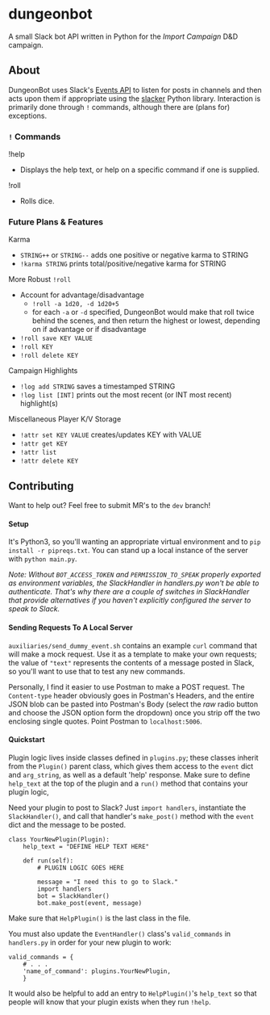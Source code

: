 # dungeonbot

A small Slack bot API written in Python for the _Import Campaign_ D&D campaign.


## About

DungeonBot uses Slack's [Events API](https://api.slack.com/events) to listen
for posts in channels and then acts upon them if appropriate using the
[slacker](https://github.com/os/slacker) Python library. Interaction is
primarily done through `!` commands, although there are (plans for) exceptions.


### `!` Commands

!help
 - Displays the help text, or help on a specific command if one is supplied.

!roll
 - Rolls dice.


### Future Plans & Features

Karma
 - `STRING++` or `STRING--` adds one positive or negative karma to STRING
 - `!karma STRING` prints total/positive/negative karma for STRING

More Robust `!roll`
 - Account for advantage/disadvantage
      - `!roll -a 1d20, -d 1d20+5`
      - for each `-a` or `-d` specified, DungeonBot would make that roll twice
        behind the scenes, and then return the highest or lowest, depending on
        if advantage or if disadvantage
 - `!roll save KEY VALUE`
 - `!roll KEY`
 - `!roll delete KEY`

Campaign Highlights
 - `!log add STRING` saves a timestamped STRING
 - `!log list [INT]` prints out the most recent (or INT most recent) highlight(s)

Miscellaneous Player K/V Storage
 - `!attr set KEY VALUE` creates/updates KEY with VALUE
 - `!attr get KEY`
 - `!attr list`
 - `!attr delete KEY`


## Contributing

Want to help out? Feel free to submit MR's to the `dev` branch!


#### Setup

It's Python3, so you'll wanting an appropriate virtual environment and to
`pip install -r pipreqs.txt`. You can stand up a local instance of the server
with `python main.py`.

_Note: Without `BOT_ACCESS_TOKEN` and `PERMISSION_TO_SPEAK` properly exported
as environment variables, the SlackHandler in handlers.py won't be able to
authenticate. That's why there are a couple of switches in SlackHandler that
provide alternatives if you haven't explicitly configured the server to
speak to Slack._

#### Sending Requests To A Local Server

`auxiliaries/send_dummy_event.sh` contains an example `curl` command that will
make a mock request. Use it as a template to make your own requests; the value
of `"text"` represents the contents of a message posted in Slack, so you'll
want to use that to test any new commands.

Personally, I find it easier to use Postman to make a POST request. The
`Content-type` header obviously goes in Postman's Headers, and the entire
JSON blob can be pasted into Postman's Body (select the *raw* radio button
and choose the JSON option form the dropdown) once you strip off the two
enclosing single quotes. Point Postman to `localhost:5006`.


#### Quickstart

Plugin logic lives inside classes defined in `plugins.py`; these classes
inherit from the `Plugin()` parent class, which gives them access to 
the `event` dict and `arg_string`, as well as a default 'help' response.
Make sure to define `help_text` at the top of the plugin and a `run()`
method that contains your plugin logic,

Need your plugin to post to Slack? Just `import handlers`, instantiate the
`SlackHandler()`, and call that handler's `make_post()` method with the
`event` dict and the message to be posted.

```
class YourNewPlugin(Plugin):
    help_text = "DEFINE HELP TEXT HERE"

    def run(self):
        # PLUGIN LOGIC GOES HERE
        
        message = "I need this to go to Slack."
        import handlers
        bot = SlackHandler()
        bot.make_post(event, message)
```

Make sure that `HelpPlugin()` is the last class in the file.

You must also update the `EventHandler()` class's `valid_commands` in
`handlers.py` in order for your new plugin to work:

```
valid_commands = {
    # . . .
    'name_of_command': plugins.YourNewPlugin,
    }
```

It would also be helpful to add an entry to `HelpPlugin()`'s `help_text` so
that people will know that your plugin exists when they run `!help`.
